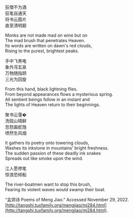 
狂僧不为酒  
狂笔自通天  
将书云霞片  
直至清明巅

  
Monks are not made mad on wine but on  
The mad brush that penetrates Heaven.  
Its words are written on dawn's red clouds,  
Rising to the purest, brightest peaks.

  
手中飞黑电  
象外泻玄泉  
万物随指顾  
三光为回旋

  
From this hand, black lightning flies.  
From beyond appearances flows a mysterious spring.  
All sentient beings follow in an instant and  
The lights of Heaven return to their beginnings.

  
聚书云霮�  
洗砚山晴鲜  
忽怒画蛇虺  
喷然生风烟

  
It gathers its poetry onto towering clouds,  
Washes its inkstone in mountains' bright freshness.  
The sudden passion of these deadly ink snakes  
Spreads out like smoke upon the wind.

  
江人愿停笔  
惊浪恐倾船

  
The river-boatmen want to stop this brush,  
Fearing its violent waves would swamp their boat.

“孟郊诗 Poems of Meng Jiao.” Accessed November 29, 2022. [http://tangshi.tuxfamily.org/mengjiao/mj284.html](http://tangshi.tuxfamily.org/mengjiao/mj284.html).